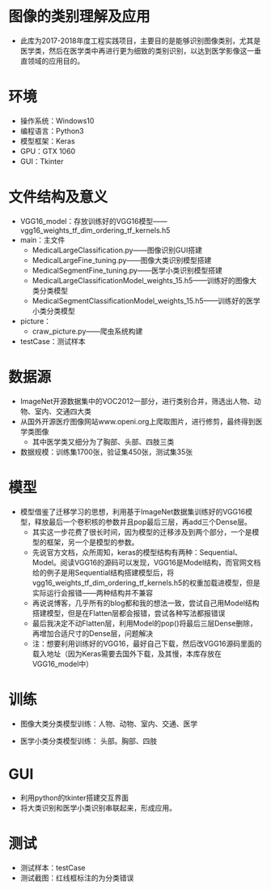 # 图像的类别理解及应用
- 此库为2017-2018年度工程实践项目，主要目的是能够识别图像类别，尤其是医学类，然后在医学类中再进行更为细致的类别识别，以达到医学影像这一垂直领域的应用目的。

# 环境
- 操作系统：Windows10
- 编程语言：Python3
- 模型框架：Keras
- GPU：GTX 1060
- GUI：Tkinter

# 文件结构及意义
- VGG16_model：存放训练好的VGG16模型——vgg16_weights_tf_dim_ordering_tf_kernels.h5
- main：主文件
  - MedicalLargeClassification.py——图像识别GUI搭建
  - MedicalLargeFine_tuning.py——图像大类识别模型搭建
  - MedicalSegmentFine_tuning.py——医学小类识别模型搭建
  - MedicalLargeClassificationModel_weights_15.h5——训练好的图像大类分类模型
  - MedicalSegmentClassificationModel_weights_15.h5——训练好的医学小类分类模型
- picture：
  - craw_picture.py——爬虫系统构建
- testCase：测试样本

# 数据源
- ImageNet开源数据集中的VOC2012一部分，进行类别合并，筛选出人物、动物、室内、交通四大类
- 从国外开源医疗图像网站www.openi.org上爬取图片，进行修剪，最终得到医学类图像
  - 其中医学类又细分为了胸部、头部、四肢三类
- 数据规模：训练集1700张，验证集450张，测试集35张

# 模型
- 模型借鉴了迁移学习的思想，利用基于ImageNet数据集训练好的VGG16模型，释放最后一个卷积核的参数并且pop最后三层，再add三个Dense层。
  - 其实这一步花费了很长时间，因为模型的迁移涉及到两个部分，一个是模型的框架，另一个是模型的参数。
  - 先说官方文档，众所周知，keras的模型结构有两种：Sequential、Model。阅读VGG16的源码可以发现，VGG16是Model结构，而官网文档给的例子是用Sequential结构搭建模型后，将vgg16_weights_tf_dim_ordering_tf_kernels.h5的权重加载进模型，但是实际运行会报错——两种结构并不兼容
  - 再说说博客，几乎所有的blog都和我的想法一致，尝试自己用Model结构搭建模型，但是在Flatten层都会报错，尝试各种写法都报错误
  - 最后我决定不动Flatten层，利用Model的pop()将最后三层Dense删除，再增加合适尺寸的Dense层，问题解决
  - 注：想要利用训练好的VGG16，最好自己下载，然后改VGG16源码里面的载入地址（因为Keras需要去国外下载，及其慢，本库存放在VGG16_model中）

# 训练
- 图像大类分类模型训练：人物、动物、室内、交通、医学

- 医学小类分类模型训练： 头部。胸部、四肢


# GUI
- 利用python的tkinter搭建交互界面
- 将大类识别和医学小类识别串联起来，形成应用。

# 测试
- 测试样本：testCase
- 测试截图：红线框标注的为分类错误
